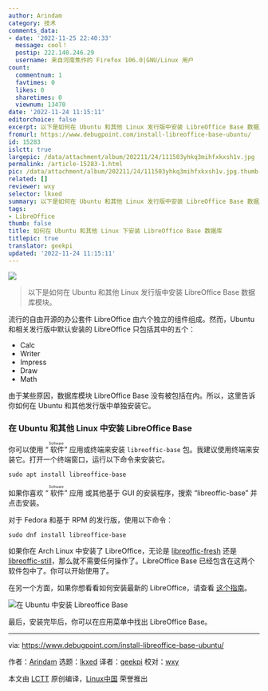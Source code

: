 ```yaml
---
author: Arindam
category: 技术
comments_data:
- date: '2022-11-25 22:40:33'
  message: cool！
  postip: 222.140.246.29
  username: 来自河南焦作的 Firefox 106.0|GNU/Linux 用户
count:
  commentnum: 1
  favtimes: 0
  likes: 0
  sharetimes: 0
  viewnum: 13470
date: '2022-11-24 11:15:11'
editorchoice: false
excerpt: 以下是如何在 Ubuntu 和其他 Linux 发行版中安装 LibreOffice Base 数据库模块。
fromurl: https://www.debugpoint.com/install-libreoffice-base-ubuntu/
id: 15283
islctt: true
largepic: /data/attachment/album/202211/24/111503yhkq3mihfxkxsh1v.jpg
permalink: /article-15283-1.html
pic: /data/attachment/album/202211/24/111503yhkq3mihfxkxsh1v.jpg.thumb.jpg
related: []
reviewer: wxy
selector: lkxed
summary: 以下是如何在 Ubuntu 和其他 Linux 发行版中安装 LibreOffice Base 数据库模块。
tags:
- LibreOffice
thumb: false
title: 如何在 Ubuntu 和其他 Linux 下安装 LibreOffice Base 数据库
titlepic: true
translator: geekpi
updated: '2022-11-24 11:15:11'
---
```


![](/data/attachment/album/202211/24/111503yhkq3mihfxkxsh1v.jpg)



> 
> 以下是如何在 Ubuntu 和其他 Linux 发行版中安装 LibreOffice Base 数据库模块。
> 
> 
> 


流行的自由开源的办公套件 LibreOffice 由六个独立的组件组成。然而，Ubuntu 和相关发行版中默认安装的 LibreOffice 只包括其中的五个：


* Calc
* Writer
* Impress
* Draw
* Math


由于某些原因，数据库模块 LibreOffice Base 没有被包括在内。所以，这里告诉你如何在 Ubuntu 和其他发行版中单独安装它。


### 在 Ubuntu 和其他 Linux 中安装 LibreOffice Base


你可以使用 “<ruby> 软件 <rt>  Software </rt></ruby>” 应用或终端来安装 `libreoffic-base` 包。我建议使用终端来安装它。打开一个终端窗口，运行以下命令来安装它。



```
sudo apt install libreoffice-base

```

如果你喜欢 “<ruby> 软件 <rt>  Software </rt></ruby>” 应用 或其他基于 GUI 的安装程序，搜索 “libreoffic-base” 并点击安装。


对于 Fedora 和基于 RPM 的发行版，使用以下命令：



```
sudo dnf install libreoffice-base

```

如果你在 Arch Linux 中安装了 LibreOffice，无论是 [libreoffic-fresh](https://archlinux.org/packages/extra/x86_64/libreoffice-fresh/) 还是 [libreoffic-still](https://archlinux.org/packages/extra/x86_64/libreoffice-still/)，那么就不需要任何操作了。LibreOffice Base 已经包含在这两个软件包中了。你可以开始使用了。


在另一个方面，如果你想看看如何安装最新的 LibreOffice，请查看 [这个指南](https://www.debugpoint.com/install-latest-libreoffice-ubuntu-linux/)。


![在 Ubuntu 中安装 Libreoffice Base](/data/attachment/album/202211/24/111512q84att8rhyjc0xc4.jpg)


最后，安装完毕后，你可以在应用菜单中找出 LibreOffice Base。




---


via: <https://www.debugpoint.com/install-libreoffice-base-ubuntu/>


作者：[Arindam](https://www.debugpoint.com/author/admin1/) 选题：[lkxed](https://github.com/lkxed) 译者：[geekpi](https://github.com/geekpi) 校对：[wxy](https://github.com/wxy)


本文由 [LCTT](https://github.com/LCTT/TranslateProject) 原创编译，[Linux中国](https://linux.cn/) 荣誉推出